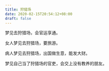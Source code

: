 ```yaml
---
title: 狩猎场
date: 2020-02-15T20:54:12+08:00
draft: false
---
```


梦见去狩猎场，会官运享通。<br>


女人梦见去狩猎场，要旅游。<br>


病人梦见去狩猎场，出国做生意，能发大财。<br>


梦见自己当了狩猎场的官吏，会交上没有教养的朋友。<br>
